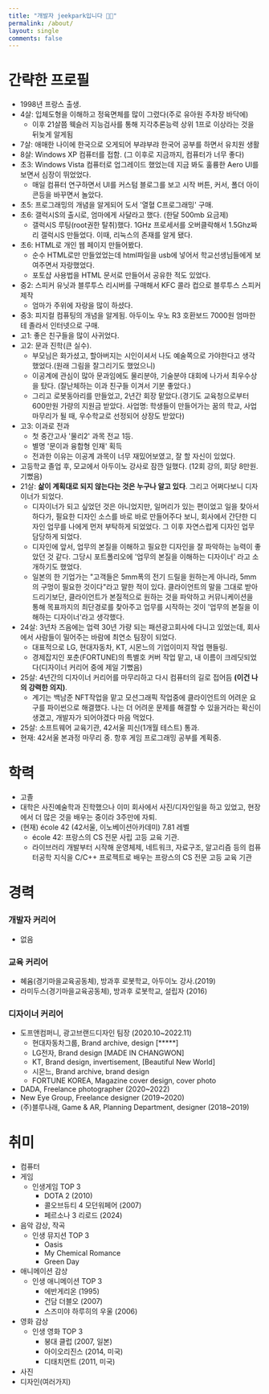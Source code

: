 ```yaml
---
title: "개발자 jeekpark입니다 👋🏻"
permalink: /about/
layout: single
comments: false
---
```


# 간략한 프로필

- 1998년 프랑스 출생.
- 4살: 입체도형을 이해하고 정육면체를 많이 그렸다(주로 유아원 주차장 바닥에)
    - 이후 21살쯤 웩슬러 지능검사를 통해 지각추론능력 상위 1프로 이상라는 것을 뒤늦게 알게됨
- 7살: 애매한 나이에 한국으로 오게되어 부랴부랴 한국어 공부를 하면서 유치원 생활
- 8살: Windows XP 컴퓨터를 접함. (그 이후로 지금까지, 컴퓨터가 너무 좋다)
- 초3: Windows Vista 컴퓨터로 업그레이드 했었는데 지금 봐도 훌륭한 Aero UI를 보면서 심장이 뛰었었다.
    - 매일 컴퓨터 연구하면서 UI를 커스텀 블로그를 보고 시작 버튼, 커서, 폴더 아이콘등을 바꾸면서 놀았다.
- 초5: 프로그래밍의 개념을 알게되어 도서 '열혈 C프로그래밍' 구매.
- 초6: 갤럭시S의 출시로, 엄마에게 사달라고 했다. (한달 500mb 요금제)
    - 갤럭시S 루팅(root권한 탈취)했다. 1GHz 프로세서를 오버클락해서 1.5Ghz짜리 갤럭시S 만들었다. 이때, 리눅스의 존재를 알게 됐다.
- 초6: HTML로 개인 웹 페이지 만들어봤다.
    - 순수 HTML로만 만들었었는데 html파일을 usb에 넣어서 학교선생님들에게 보여주면서 자랑했었다.
    - 포토샵 사용법을 HTML 문서로 만들어서 공유한 적도 있었다.
- 중2: 스피커 유닛과 블루투스 리시버를 구매해서 KFC 콜라 컵으로 블루투스 스피커 제작
    - 엄마가 주위에 자랑을 많이 하셨다.
- 중3: 피지컬 컴퓨팅의 개념을 알게됨. 아두이노 우노 R3 호환보드 7000원 엄마한테 졸라서 인터넷으로 구매.
- 고1: 좋은 친구들을 많이 사귀었다.
- 고2: 문과 진학(큰 실수).
    - 부모님은 화가셨고, 할아버지는 시인이셔서 나도 예술쪽으로 가야한다고 생각했었다.(원래 그림을 잘그리기도 했었으니)
    - 이공계에 관심이 많아 문과임에도 물리분야, 기술분야 대회에 나가서 최우수상을 탔다. (잘난체하는 이과 친구들 이겨서 기분 좋았다.)
    - 그리고 로봇동아리를 만들었고, 2년간 회장 맡았다.(경기도 교육청으로부터 600만원 가량의 지원금 받았다. 사업명: 학생들이 만들어가는 꿈의 학교, 사업 마무리가 될 때, 우수학교로 선정되어 상장도 받았다)
- 고3: 이과로 전과
    - 첫 중간고사 '물리2' 과목 전교 1등.
    - 별명 '문이과 융합형 인재' 획득
    - 전과한 이유는 이공계 과목이 너무 재밌어보였고, 잘 할 자신이 있었다.
- 고등학교 졸업 후, 모교에서 아두이노 강사로 잠깐 일했다. (12회 강의, 회당 8만원. 기뻤음)
- 21살: **삶이 계획대로 되지 않는다는 것은 누구나 알고 있다**. 그리고 어쩌다보니 디자이너가 되었다.
    - 디자이너가 되고 싶었던 것은 아니었지만, 일머리가 있는 편이었고 일을 찾아서 하다가, 필요한 디자인 소스를 바로 바로 만들어주다 보니, 회사에서 간단한 디자인 업무를 나에게 먼저 부탁하게 되었었다. 그 이후 자연스럽게 디자인 업무 담당하게 되었다.
    - 디자인에 앞서, 업무의 본질을 이해하고 필요한 디자인을 잘 파악하는 능력이 좋았던 것 같다. 그당시 포트폴리오에 '업무의 본질을 이해하는 디자이너' 라고 소개하기도 했었다.
    - 일본의 한 기업가는 "고객들은 5mm폭의 전기 드릴을 원하는게 아니라, 5mm의 구멍이 필요한 것이다"라고 말한 적이 있다. 클라이언트의 말을 그대로 받아드리기보단, 클라이언트가 본질적으로 원하는 것을 파악하고 커뮤니케이션을 통해 목표까지의 최단경로를 찾아주고 업무를 시작하는 것이 '업무의 본질을 이해하는 디자이너'라고 생각했다.
- 24살: 3년차 즈음에는 업력 30년 가량 되는 패션광고회사에 다니고 있었는데, 회사에서 사람들이 밀어주는 바람에 최연소 팀장이 되었다.
    - 대표적으로 LG, 현대자동차, KT, 시몬느의 기업이미지 작업 핸들링.
    - 경제잡지인 포춘(FORTUNE)의 특별호 커버 작업 맡고, 내 이름이 크레딧되었다(디자이너 커리어 중에 제일 기뻤음)
- 25살: 4년간의 디자이너 커리어를 마무리하고 다시 컴퓨터의 길로 접어듬 **(이건 나의 강력한 의지)**.
    - 계기는 백남준 NFT작업을 맡고 모션그래픽 작업중에 클라이언트의 어려운 요구를 파이썬으로 해결했다. 나는 더 어려운 문제를 해결할 수 있을거라는 확신이 생겼고, 개발자가 되어야겠다 마음 먹었다.
- 25살: 소프트웨어 교육기관, 42서울 피신(1개월 테스트) 통과.
- 현재: 42서울 본과정 마무리 중. 항후 게임 프로그래밍 공부를 계획중.

# 학력
- 고졸
- 대학은 사진예술학과 진학했으나 이미 회사에서 사진/디자인일을 하고 있었고, 현장에서 더 많은 것을 배우는 중이라 3주만에 자퇴.
- (현재) école 42 (42서울, 이노베이션아카데미) 7.81 레벨
    - école 42: 프랑스의 CS 전문 사립 고등 교육 기관.
    - 라이브러리 개발부터 시작해 운영체제, 네트워크, 자료구조, 알고리즘 등의 컴퓨터공학 지식을 C/C++ 프로젝트로 배우는 프랑스의 CS 전문 고등 교육 기관

# 경력

### 개발자 커리어
- 없음

### 교육 커리어
- 혜윰(경기마을교육공동체), 방과후 로봇학교, 아두이노 강사.(2019)
- 라미두스(경기마을교육공동체), 방과후 로봇학교, 설립자 (2016)

### 디자이너 커리어
- 도프앤컴퍼니, 광고브랜드디자인 팀장 (2020.10~2022.11)
    - 현대자동차그룹, Brand archive, design [*****]
    - LG전자, Brand design [MADE IN CHANGWON]
    - KT, Brand design, invertisement, [Beautiful New World]
    - 시몬느, Brand archive, brand design
    - FORTUNE KOREA, Magazine cover design, cover photo
- DADA, Freelance photographer (2020~2022)
- New Eye Group, Freelance designer (2019~2020)
- (주)블루나래, Game & AR, Planning Department, designer (2018~2019)

# 취미
- 컴퓨터
- 게임
    - 인생게임 TOP 3
        - DOTA 2 (2010)
        - 콜오브듀티 4 모던워페어 (2007)
        - 페르소나 3 리로드 (2024)
- 음악 감상, 작곡
    - 인생 뮤지션 TOP 3
        - Oasis
        - My Chemical Romance
        - Green Day
- 애니메이션 감상
    - 인생 애니메이션 TOP 3
        - 에반게리온 (1995)
        - 건담 더블오 (2007)
        - 스즈미야 하루히의 우울 (2006)
- 영화 감상
    - 인생 영화 TOP 3
        - 붕대 클럽 (2007, 일본)
        - 아이오리진스 (2014, 미국)
        - 디태치먼트 (2011, 미국)
- 사진
- 디자인(여러가지)
